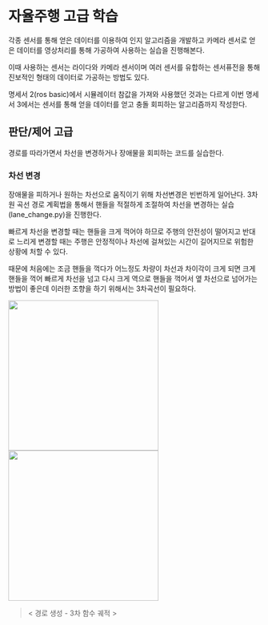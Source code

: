 # 자율주행 고급 학습

각종 센서를 통해 얻은 데이터를 이용하여 인지 알고리즘을 개발하고 카메라 센서로 얻은 데이터를 영상처리를 통해 가공하여 사용하는 실습을 진행해본다.

이때 사용하는 센서는 라이다와 카메라 센서이며 여러 센서를 유합하는 센서퓨전을 통해 진보적인 형태의 데이터로 가공하는 방법도 있다.

명세서 2(ros basic)에서 시뮬레이터 참값을 가져와 사용했던 것과는 다르게 이번 명세서 3에서는 센서를 통해 얻을 데이터를 얻고 충돌 회피하는 알고리즘까지 작성한다.

## 판단/제어 고급

경로를 따라가면서 차선을 변경하거나 장애물을 회피하는 코드를 실습한다.

### 차선 변경

장애물을 피하거나 원하는 차선으로 움직이기 위해 차선변경은 빈번하게 일어난다. 3차원 곡선 경로 계획법을 통해서 핸들을 적절하게 조절하여 차선을 변경하는 실습(lane_change.py)을 진행한다.

빠르게 차선을 변경할 때는 핸들을 크게 꺽어야 하므로 주행의 안전성이 떨어지고 반대로 느리게 변경할 때는 주행은 안정적이나 차선에 걸쳐있는 시간이 길어지므로 위험한 상황에 처할 수 있다.

때문에 처음에는 조금 핸들을 꺽다가 어느정도 차량이 차선과 차이각이 크게 되면 크게 핸들을 꺽어 빠르게 차선을 넘고 다시 크게 역으로 핸들을 꺽어서 옆 차선으로 넘어가는 방법이 좋은데 이러한 조향을 하기 위해서는 3차곡선이 필요하다.

<img src="https://user-images.githubusercontent.com/19484971/188302479-854b8216-6deb-448c-93c3-3418177588a8.png" width=300>

<img src="https://user-images.githubusercontent.com/19484971/188302968-0469cdfd-cde3-4ab7-ac7d-1b6353ade3bd.jpg" width=300>

> < 경로 생성 - 3차 함수 궤적 >


